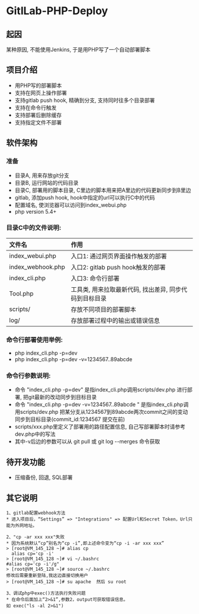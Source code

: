 # GitlLab-PHP-Deploy

## 起因
某种原因, 不能使用Jenkins, 于是用PHP写了一个自动部署脚本

## 项目介绍
- 用PHP写的部署脚本
- 支持在网页上操作部署
- 支持gitlab push hook, 精确到分支, 支持同时往多个目录部署
- 支持在命令行触发
- 支持部署后删除缓存
- 支持指定文件不部署


## 软件架构

### 准备
- 目录A, 用来存放git分支
- 目录B, 运行网站的代码目录
- 目录C, 部署用的脚本目录, C里边的脚本用来把A里边的代码更新同步到B里边
- gitlab, 添加push hook, hook中指定的url可以执行C中的代码
- 配置域名, 使浏览器可以访问到index_webui.php
- php version 5.4+


### 目录C中的文件说明:
|文件名|作用|
|:---|:---|
|index_webui.php|入口1: 通过网页界面操作触发的部署|
|index_webhook.php|入口2: gitlab push hook触发的部署|
|index_cli.php|入口3: 命令行部署|
|Tool.php|工具类, 用来拉取最新代码, 找出差异, 同步代码到目标目录|
|scripts/ |存放不同项目的部署脚本|
|log/ |存放部署过程中的输出或错误信息|

### 命令行部署使用举例:
- php index_cli.php -p=dev
- php index_cli.php -p=dev -v=1234567..89abcde

### 命令行参数说明: 
- 命令 "index_cli.php -p=dev" 是指index_cli.php调用scripts/dev.php 进行部署, 把git最新的改动同步到目标目录
- 命令 "index_cli.php -p=dev -v=1234567..89abcde " 是指index_cli.php调用scripts/dev.php 把某分支从1234567到89abcde两次commit之间的变动同步到目标目录(commit_id:1234567 提交在前)
- scripts/xxx.php里定义了部署用的路径配置信息, 自己写部署脚本时请参考dev.php中的写法
- 其中-v后边的参数可以从 git pull 或  git log --merges 命令获取 

## 待开发功能
- 压缩备份, 回退, SQL部署

## 其它说明
    1、gitlab配置webhook方法
    * 进入项目后，“Settings” => "Integrations" => 配置Url和Secret Token，Url只能为外网地址。
    
    2、"cp -ar xxx xxx"失败
    * 因为系统默认“cp”别名为“cp -i”,即上述命令变为“cp -i -ar xxx xxx”
    > [root@VM_145_128 ~]# alias cp
      alias cp='cp -i'
    > [root@VM_145_128 ~]# vi ~/.bashrc 
    #alias cp='cp -i'/g"
    > [root@VM_145_128 ~]# source ~/.bashrc
    修改后需要重新登陆,我这边直接切换用户
    > [root@VM_145_128 ~]# su apache  然后 su root
    
    3、调试php中exec()方法执行失败问题
    * 在命令后面加上“2>&1”,参数2，output可获取错误信息。
    如 exec("ls -al 2>&1")
    
